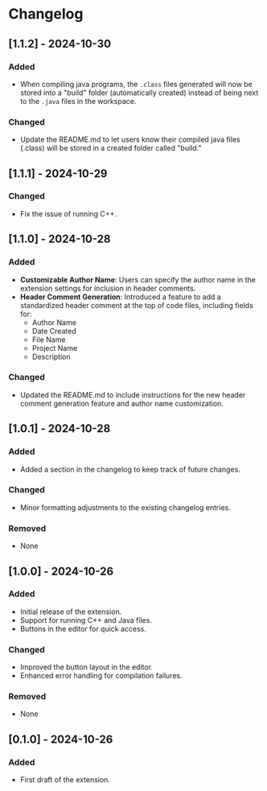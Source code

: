 # Changelog

## [1.1.2] - 2024-10-30

### Added
- When compiling java programs, the `.class` files generated will now be stored into a "build" folder (automatically created) instead of being next to the `.java` files in the workspace.

### Changed
- Update the README.md to let users know their compiled java files (.class) will be stored in a created folder called "build."


## [1.1.1] - 2024-10-29

### Changed
- Fix the issue of running C++.


## [1.1.0] - 2024-10-28
### Added
- **Customizable Author Name**: Users can specify the author name in the extension settings for inclusion in header comments.
- **Header Comment Generation**: Introduced a feature to add a standardized header comment at the top of code files, including fields for:
  - Author Name
  - Date Created
  - File Name
  - Project Name
  - Description

### Changed
- Updated the README.md to include instructions for the new header comment generation feature and author name customization.


## [1.0.1] - 2024-10-28
### Added
- Added a section in the changelog to keep track of future changes.

### Changed
- Minor formatting adjustments to the existing changelog entries.

### Removed
- None


## [1.0.0] - 2024-10-26
### Added
- Initial release of the extension.
- Support for running C++ and Java files.
- Buttons in the editor for quick access.

### Changed
- Improved the button layout in the editor.
- Enhanced error handling for compilation failures.

### Removed
- None


## [0.1.0] - 2024-10-26
### Added
- First draft of the extension.